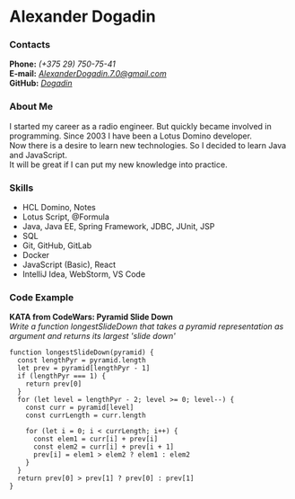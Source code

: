 # Alexander Dogadin

### Contacts

**Phone:** *(+375 29) 750-75-41*\
**E-mail:** *AlexanderDogadin.7.0@gmail.com*\
**GitHub:** [*Dogadin*](https://Dogadin.github.io/rsschool-cv/cv)

### About Me

I started my career as a radio engineer.
But quickly became involved in programming. Since 2003 I have been a Lotus Domino developer.\
Now there is a desire to learn new technologies. So I decided to learn Java and JavaScript.\
It will be great if I can put my new knowledge into practice.

### Skills

+ HCL Domino, Notes
+ Lotus Script, @Formula
+ Java, Java EE, Spring Framework, JDBC, JUnit, JSP
+ SQL
+ Git, GitHub, GitLab
+ Docker
+ JavaScript (Basic), React
+ IntelliJ Idea, WebStorm, VS Code

### Code Example
**KATA from CodeWars: Pyramid Slide Down**\
*Write a function longestSlideDown that takes a pyramid representation as argument and returns its largest 'slide down'*

```
function longestSlideDown(pyramid) {
  const lengthPyr = pyramid.length
  let prev = pyramid[lengthPyr - 1]
  if (lengthPyr === 1) {
    return prev[0]
  }
  for (let level = lengthPyr - 2; level >= 0; level--) {
    const curr = pyramid[level]
    const currLength = curr.length

    for (let i = 0; i < currLength; i++) {
      const elem1 = curr[i] + prev[i]
      const elem2 = curr[i] + prev[i + 1]
      prev[i] = elem1 > elem2 ? elem1 : elem2
    }
  }
  return prev[0] > prev[1] ? prev[0] : prev[1]
}
```